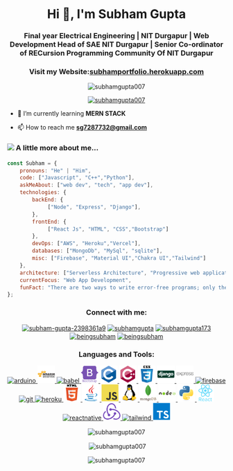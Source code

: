 <h1 align="center">Hi 👋, I'm Subham Gupta</h1>
<h3 align="center">Final year Electrical Engineering | NIT Durgapur | Web Development Head of SAE NIT Durgapur | Senior Co-ordinator of RECursion Programming Community Of NIT Durgapur</h3>

<h3 align="center">Visit my Website:<a href="https://subhamportfolio.herokuapp.com/#/">subhamportfolio.herokuapp.com</a></h3>

<p align="center"> <img src="https://komarev.com/ghpvc/?username=subhamgupta007&label=Profile%20views&color=0e75b6&style=flat" alt="subhamgupta007" /> </p>

<p align="center"> <a href="https://github.com/ryo-ma/github-profile-trophy"><img src="https://github-profile-trophy.vercel.app/?username=subhamgupta007" alt="subhamgupta007" /></a> </p>

- 🌱 I’m currently learning **MERN STACK**

- 📫 How to reach me **sg7287732@gmail.com**


### <img src="https://media.giphy.com/media/VgCDAzcKvsR6OM0uWg/giphy.gif" width="50"> A little more about me...  

```javascript
const Subham = {
    pronouns: "He" | "Him",
    code: ["Javascript", "C++","Python"],
    askMeAbout: ["web dev", "tech", "app dev"],
    technologies: {
        backEnd: {
             ["Node", "Express", "Django"],
        },
        frontEnd: {
             ["React Js", "HTML", "CSS","Bootstrap"]
        },
        devOps: ["AWS", "Heroku","Vercel"],
        databases: ["MongoDb", "MySql", "sqlite"],
        misc: ["Firebase", "Material UI","Chakra UI","Tailwind"]
    },
    architecture: ["Serverless Architecture", "Progressive web applications", "Single page applications"],
    currentFocus: "Web App Development",
    funFact: "There are two ways to write error-free programs; only the third one works"
};
```

<h3 align="center">Connect with me:</h3>
<p align="center">
<a href="https://linkedin.com/in/subham-gupta-2398361a9" target="blank"><img align="center" src="https://raw.githubusercontent.com/rahuldkjain/github-profile-readme-generator/master/src/images/icons/Social/linked-in-alt.svg" alt="subham-gupta-2398361a9" height="30" width="40" /></a>
<a href="https://fb.com/subhamgupta" target="blank"><img align="center" src="https://raw.githubusercontent.com/rahuldkjain/github-profile-readme-generator/master/src/images/icons/Social/facebook.svg" alt="subhamgupta" height="30" width="40" /></a>
<a href="https://instagram.com/subhamgupta173" target="blank"><img align="center" src="https://raw.githubusercontent.com/rahuldkjain/github-profile-readme-generator/master/src/images/icons/Social/instagram.svg" alt="subhamgupta173" height="30" width="40" /></a>
<a href="https://www.codechef.com/users/beingsubham" target="blank"><img align="center" src="https://cdn.jsdelivr.net/npm/simple-icons@3.1.0/icons/codechef.svg" alt="beingsubham" height="30" width="40" /></a>
<a href="https://codeforces.com/profile/beingsubham" target="blank"><img align="center" src="https://cdn.jsdelivr.net/npm/simple-icons@3.0.1/icons/codeforces.svg" alt="beingsubham" height="30" width="40" /></a>
</p>



<h3 align="center">Languages and Tools:</h3>
<p align="center"> <a href="https://www.arduino.cc/" target="_blank"> <img src="https://cdn.worldvectorlogo.com/logos/arduino-1.svg" alt="arduino" width="40" height="40"/> </a> <a href="https://aws.amazon.com" target="_blank"> <img src="https://raw.githubusercontent.com/devicons/devicon/master/icons/amazonwebservices/amazonwebservices-original-wordmark.svg" alt="aws" width="40" height="40"/> </a> <a href="https://babeljs.io/" target="_blank"> <img src="https://www.vectorlogo.zone/logos/babeljs/babeljs-icon.svg" alt="babel" width="40" height="40"/> </a> <a href="https://getbootstrap.com" target="_blank"> <img src="https://raw.githubusercontent.com/devicons/devicon/master/icons/bootstrap/bootstrap-plain-wordmark.svg" alt="bootstrap" width="40" height="40"/> </a> <a href="https://www.cprogramming.com/" target="_blank"> <img src="https://raw.githubusercontent.com/devicons/devicon/master/icons/c/c-original.svg" alt="c" width="40" height="40"/> </a> <a href="https://www.w3schools.com/cpp/" target="_blank"> <img src="https://raw.githubusercontent.com/devicons/devicon/master/icons/cplusplus/cplusplus-original.svg" alt="cplusplus" width="40" height="40"/> </a> <a href="https://www.w3schools.com/css/" target="_blank"> <img src="https://raw.githubusercontent.com/devicons/devicon/master/icons/css3/css3-original-wordmark.svg" alt="css3" width="40" height="40"/> </a> <a href="https://www.djangoproject.com/" target="_blank"> <img src="https://raw.githubusercontent.com/devicons/devicon/master/icons/django/django-original.svg" alt="django" width="40" height="40"/> </a> <a href="https://expressjs.com" target="_blank"> <img src="https://raw.githubusercontent.com/devicons/devicon/master/icons/express/express-original-wordmark.svg" alt="express" width="40" height="40"/> </a> <a href="https://firebase.google.com/" target="_blank"> <img src="https://www.vectorlogo.zone/logos/firebase/firebase-icon.svg" alt="firebase" width="40" height="40"/> </a> <a href="https://git-scm.com/" target="_blank"> <img src="https://www.vectorlogo.zone/logos/git-scm/git-scm-icon.svg" alt="git" width="40" height="40"/> </a> <a href="https://heroku.com" target="_blank"> <img src="https://www.vectorlogo.zone/logos/heroku/heroku-icon.svg" alt="heroku" width="40" height="40"/> </a> <a href="https://www.w3.org/html/" target="_blank"> <img src="https://raw.githubusercontent.com/devicons/devicon/master/icons/html5/html5-original-wordmark.svg" alt="html5" width="40" height="40"/> </a> <a href="https://www.java.com" target="_blank"> <img src="https://raw.githubusercontent.com/devicons/devicon/master/icons/java/java-original.svg" alt="java" width="40" height="40"/> </a> <a href="https://developer.mozilla.org/en-US/docs/Web/JavaScript" target="_blank"> <img src="https://raw.githubusercontent.com/devicons/devicon/master/icons/javascript/javascript-original.svg" alt="javascript" width="40" height="40"/> </a> <a href="https://www.linux.org/" target="_blank"> <img src="https://raw.githubusercontent.com/devicons/devicon/master/icons/linux/linux-original.svg" alt="linux" width="40" height="40"/> </a> <a href="https://www.mongodb.com/" target="_blank"> <img src="https://raw.githubusercontent.com/devicons/devicon/master/icons/mongodb/mongodb-original-wordmark.svg" alt="mongodb" width="40" height="40"/> </a> <a href="https://nodejs.org" target="_blank"> <img src="https://raw.githubusercontent.com/devicons/devicon/master/icons/nodejs/nodejs-original-wordmark.svg" alt="nodejs" width="40" height="40"/> </a> <a href="https://www.python.org" target="_blank"> <img src="https://raw.githubusercontent.com/devicons/devicon/master/icons/python/python-original.svg" alt="python" width="40" height="40"/> </a> <a href="https://reactjs.org/" target="_blank"> <img src="https://raw.githubusercontent.com/devicons/devicon/master/icons/react/react-original-wordmark.svg" alt="react" width="40" height="40"/> </a> <a href="https://reactnative.dev/" target="_blank"> <img src="https://reactnative.dev/img/header_logo.svg" alt="reactnative" width="40" height="40"/> </a> <a href="https://redux.js.org" target="_blank"> <img src="https://raw.githubusercontent.com/devicons/devicon/master/icons/redux/redux-original.svg" alt="redux" width="40" height="40"/> </a> <a href="https://tailwindcss.com/" target="_blank"> <img src="https://www.vectorlogo.zone/logos/tailwindcss/tailwindcss-icon.svg" alt="tailwind" width="40" height="40"/> </a> <a href="https://www.typescriptlang.org/" target="_blank"> <img src="https://raw.githubusercontent.com/devicons/devicon/master/icons/typescript/typescript-original.svg" alt="typescript" width="40" height="40"/> </a> </p>

<p align="center"><img align="center" src="https://github-readme-stats.vercel.app/api/top-langs?username=subhamgupta007&show_icons=true&locale=en&layout=compact" alt="subhamgupta007" /></p>

<p align="center">&nbsp;<img align="center" src="https://github-readme-stats.vercel.app/api?username=subhamgupta007&show_icons=true&locale=en" alt="subhamgupta007" /></p>

<p align="center"><img align="center" src="https://github-readme-streak-stats.herokuapp.com/?user=subhamgupta007&" alt="subhamgupta007" /></p>

